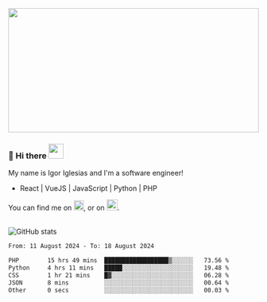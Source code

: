 <img src="https://c.tenor.com/KjVxfRrrncUAAAAd/matrix.gif" width="100%" height="250px">

### 🔭 Hi there <img src="https://raw.githubusercontent.com/MartinHeinz/MartinHeinz/master/wave.gif" width="30px">


My name is Igor Iglesias and I'm a software engineer!
<br>

<ul>
  <li> React | VueJS | JavaScript | Python | PHP </li>
</ul>
You can find me on <a href="https://twitter.com/IgorIglesias5"><img src="https://i.imgur.com/JLLlB5S.png" width="20px"></a>, or on <a href="https://www.linkedin.com/in/igor-iglesias-62478428/"><img src="https://i.imgur.com/PXyIkWx.png" width="22px"></a>.

<br>
<br>

![GitHub stats](https://github-readme-stats.vercel.app/api?username=igoiglesias&show_icons=true&count_private=true&theme=chartreuse-dark&hide_title=true)

<!--START_SECTION:waka-->

```txt
From: 11 August 2024 - To: 18 August 2024

PHP        15 hrs 49 mins  ██████████████████▒░░░░░░   73.56 %
Python     4 hrs 11 mins   █████░░░░░░░░░░░░░░░░░░░░   19.48 %
CSS        1 hr 21 mins    █▓░░░░░░░░░░░░░░░░░░░░░░░   06.28 %
JSON       8 mins          ░░░░░░░░░░░░░░░░░░░░░░░░░   00.64 %
Other      0 secs          ░░░░░░░░░░░░░░░░░░░░░░░░░   00.03 %
```

<!--END_SECTION:waka-->

